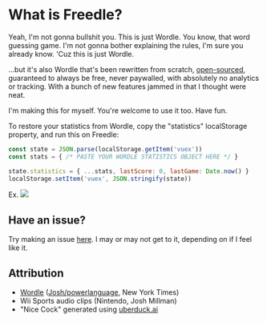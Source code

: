 <h1>What is Freedle?</h1>
<p>
  Yeah, I'm not gonna bullshit you.
  This is just Wordle. You know, that word guessing game.
  I'm not gonna bother explaining the rules,
  I'm sure you already know. 'Cuz this is just Wordle.
</p>

<p>
  ...but it's also Wordle that's been rewritten from scratch,
  <a href="https://github.com/ratismal/freedle" target="_blank">open-sourced</a>,
  guaranteed to always be free, never paywalled,
  with absolutely no analytics or tracking.
  With a bunch of new features jammed in that I thought
  were neat.
</p>

<p>
  I'm making this for myself. You're welcome to use it too. Have fun.
</p>

To restore your statistics from Wordle, copy the "statistics" localStorage property, and run this on Freedle:
```js
const state = JSON.parse(localStorage.getItem('vuex'))
const stats = { /* PASTE YOUR WORDLE STATISTICS OBJECT HERE */ }

state.statistics = { ...stats, lastScore: 0, lastGame: Date.now() }
localStorage.setItem('vuex', JSON.stringify(state))
```
Ex.
![](https://media.discordapp.net/attachments/854897011198918656/949527380551139418/2022-03-04_21-42-44_vivaldi.png)

<h2>Have an issue?</h2>

<p>
  Try making an issue <a href="https://github.com/ratismal/freedle/issues" target="_blank">here</a>.
  I may or may not get to it, depending on if I feel like it.
</p>

<h2>Attribution</h2>
<ul>
  <li>
    <a href="https://dailywordle.com" target="_blank">Wordle</a> (<a href="https://www.powerlanguage.co.uk" target="_blank">Josh/powerlanguage</a>, New York Times)
  </li>
  <li>
    Wii Sports audio clips (Nintendo, Josh Millman)
  </li>
  <li>
    "Nice Cock" generated using <a href="https://uberduck.ai" target="_blank">uberduck.ai</a>
  </li>
</ul>
